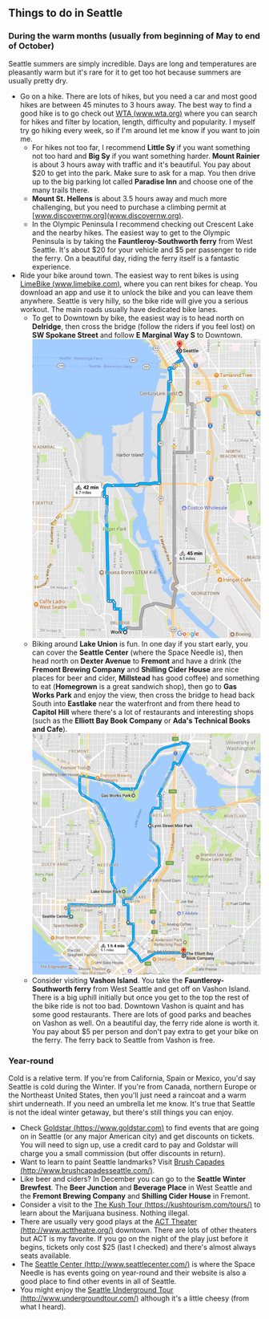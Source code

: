 ## Things to do in Seattle

### During the warm months (usually from beginning of May to end of October)

Seattle summers are simply incredible. Days are long and temperatures are pleasantly warm but it's rare for it to get too hot because summers are usually pretty dry.

- Go on a hike. There are lots of hikes, but you need a car and most good hikes are between 45 minutes to 3 hours away. The best way to find a good hike is to go check out [WTA (www.wta.org)](www.wta.org) where you can search for hikes and filter by location, length, difficulty and popularity. I myself try go hiking every week, so if I'm around let me know if you want to join me. 
  - For hikes not too far, I recommend **Little Sy** if you want something not too hard and **Big Sy** if you want something harder. **Mount Rainier** is about 3 hours away with traffic and it's beautiful. You pay about $20 to get into the park. Make sure to ask for a map. You then drive up to the big parking lot called **Paradise Inn** and choose one of the many trails there. 
  - **Mount St. Hellens** is about 3.5 hours away and much more challenging, but you need to purchase a climbing permit at [www.discovernw.org](www.discovernw.org). 
  - In the Olympic Peninsula I recommend checking out Crescent Lake and the nearby hikes. The easiest way to get to the Olympic Peninsula is by taking the **Fauntleroy-Southworth ferry** from West Seattle. It's about $20 for your vehicle and $5 per passenger to ride the ferry. On a beautiful day, riding the ferry itself is a fantastic experience.
- Ride your bike around town. The easiest way to rent bikes is using [LimeBike (www.limebike.com)](www.limebike.com), where you can rent bikes for cheap. You download an app and use it to unlock the bike and you can leave them anywhere. Seattle is very hilly, so the bike ride will give you a serious workout. The main roads usually have dedicated bike lanes.
  - To get to Downtown by bike, the easiest way is to head north on **Delridge**, then cross the bridge (follow the riders if you feel lost) on **SW Spokane Street** and follow **E Marginal Way S** to Downtown.
    <div style="text-align:center"><img src ="./biking-downtown.jpg" width="700"/></div>
  - Biking around **Lake Union** is fun. In one day if you start early, you can cover the **Seattle Center** (where the Space Needle is), then head north on **Dexter Avenue** to **Fremont** and have a drink (the **Fremont Brewing Company** and **Shilling Cider House** are nice places for beer and cider, **Millstead** has good coffee) and something to eat (**Homegrown** is a great sandwich shop), then go to **Gas Works Park** and enjoy the view, then cross the bridge to head back South into **Eastlake** near the waterfront and from there head to **Capitol Hill** where there's a lot of restaurants and interesting shops (such as the **Elliott Bay Book Company** or **Ada's Technical Books and Cafe**).
    <div style="text-align:center"><img src ="./lake-union-tour.jpg" width="700"/></div>
  - Consider visiting **Vashon Island**. You take the **Fauntleroy-Southworth ferry** from West Seattle and get off on Vashon Island. There is a big uphill initially but once you get to the top the rest of the bike ride is not too bad. Downtown Vashon is quaint and has some good restaurants. There are lots of good parks and beaches on Vashon as well. On a beautiful day, the ferry ride alone is worth it. You pay about $5 per person and don't pay extra to get your bike on the ferry. The ferry back to Seattle from Vashon is free.

### Year-round

Cold is a relative term. If you're from California, Spain or Mexico, you'd say Seattle is cold during the Winter. If you're from Canada, northern Europe or the Northeast United States, then you'll just need a raincoat and a warm shirt underneath. If you need an umbrella let me know. It's true that Seattle is not the ideal winter getaway, but there's still things you can enjoy. 

- Check [Goldstar (https://www.goldstar.com)](https://www.goldstar.com) to find events that are going on in Seattle (or any major American city) and get discounts on tickets. You will need to sign up, use a credit card to pay and Goldstar will charge you a small commission (but offer discounts in return).
- Want to learn to paint Seattle landmarks? Visit [Brush Capades (http://www.brushcapadesseattle.com/)](http://www.brushcapadesseattle.com/).
- Like beer and ciders? In December you can go to the **Seattle Winter Brewfest**. The **Beer Junction** and **Beverage Place** in West Seattle and the **Fremont Brewing Company** and **Shilling Cider House** in Fremont.
- Consider a visit to the [The Kush Tour (https://kushtourism.com/tours/)](https://kushtourism.com/tours/) to learn about the Marijuana business. Nothing illegal.
- There are usually very good plays at the [ACT Theater (http://www.acttheatre.org/)](http://www.acttheatre.org/) downtown. There are lots of other theaters but ACT is my favorite. If you go on the night of the play just before it begins, tickets only cost $25 (last I checked) and there's almost always seats available.
- The [Seattle Center (http://www.seattlecenter.com/)](http://www.seattlecenter.com/) is where the Space Needle is has events going on year-round and their website is also a good place to find other events in all of Seattle.
- You might enjoy the [Seattle Underground Tour (http://www.undergroundtour.com/)](http://www.undergroundtour.com/) although it's a little cheesy (from what I heard).
